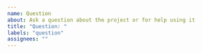 ```yaml
---
name: Question
about: Ask a question about the project or for help using it
title: "Question: "
labels: "question"
assignees: ""
---
```

